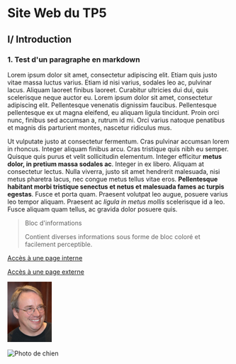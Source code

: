 # Site Web du TP5

## I/ Introduction

### 1. Test d'un paragraphe en markdown

  Lorem ipsum dolor sit amet, consectetur adipiscing elit. Etiam quis justo vitae massa luctus varius. Etiam id nisi varius, sodales leo ac, pulvinar lacus. Aliquam laoreet finibus laoreet. Curabitur ultricies dui dui, quis scelerisque neque auctor eu. Lorem ipsum dolor sit amet, consectetur adipiscing elit. Pellentesque venenatis dignissim faucibus. Pellentesque pellentesque ex ut magna eleifend, eu aliquam ligula tincidunt. Proin orci nunc, finibus sed accumsan a, rutrum id mi. Orci varius natoque penatibus et magnis dis parturient montes, nascetur ridiculus mus.
   
  Ut vulputate justo at consectetur fermentum. Cras pulvinar accumsan lorem in rhoncus. Integer aliquam finibus arcu. Cras tristique quis nibh eu semper. Quisque quis purus et velit sollicitudin elementum. Integer efficitur **metus dolor, in pretium massa sodales ac**. Integer in ex libero. Aliquam at consectetur lectus. Nulla viverra, justo sit amet hendrerit malesuada, nisi metus pharetra lacus, nec congue metus tellus vitae eros. **Pellentesque habitant morbi tristique senectus et netus et malesuada fames ac turpis egestas**. Fusce et porta quam. Praesent volutpat leo augue, posuere varius leo tempor aliquam. Praesent ac *ligula in metus mollis* scelerisque id a leo. Fusce aliquam quam tellus, ac gravida dolor posuere quis.
    
     
> Bloc d'informations
>
> Contient diverses informations sous forme de bloc coloré et facilement perceptible.
   

[Accès à une page interne](https://pastequecarre.github.io/tp5/)
   
[Accès à une page externe](https://en.wikipedia.org/wiki/Linus_Torvalds)

<img src="./images/linus.jpeg" width="100" alt="photo de Linus, créateur de Linux" caption="Photo de Linus">

![Photo de chien](https://img.20mn.fr/NoQBW3SwTxy_laVhOMBH5ik/1200x768_les-chiens-de-race-rottweiller "Chien trop mignon")
